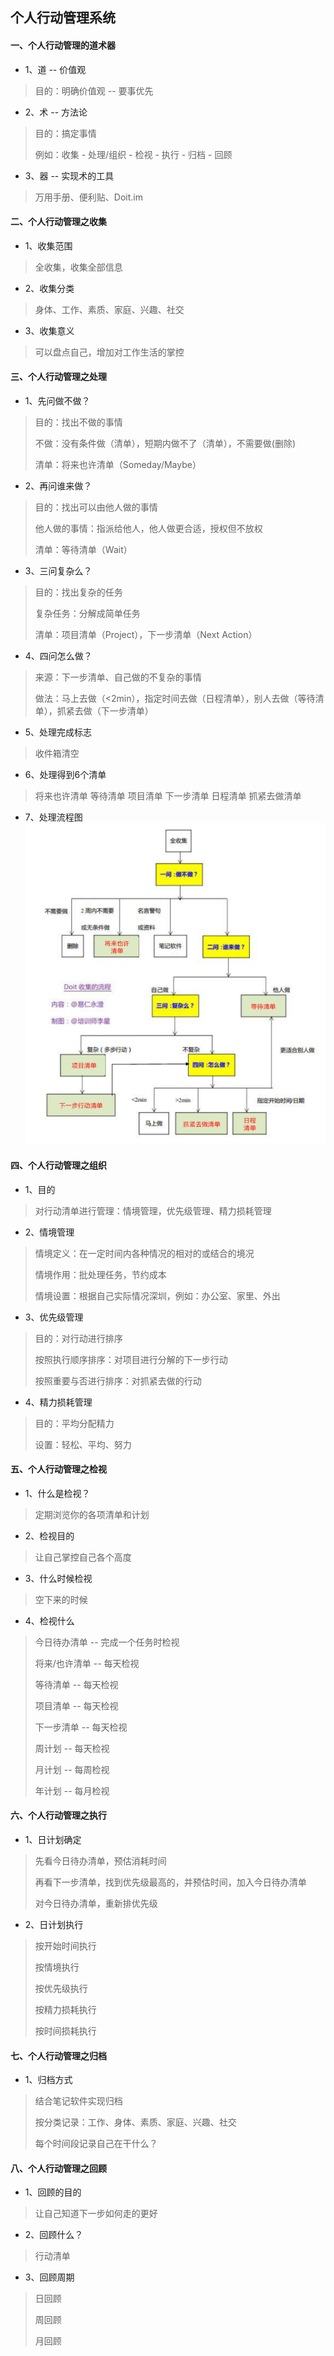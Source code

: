 ## 个人行动管理系统

#### 一、个人行动管理的道术器
* 1、道 -- 价值观
> 目的：明确价值观 -- 要事优先
* 2、术 -- 方法论
> 目的：搞定事情
> 
> 例如：收集 - 处理/组织 - 检视 - 执行 - 归档 - 回顾
* 3、器 -- 实现术的工具
> 万用手册、便利贴、Doit.im

#### 二、个人行动管理之收集
* 1、收集范围
> 全收集，收集全部信息

* 2、收集分类
> 身体、工作、素质、家庭、兴趣、社交

* 3、收集意义
> 可以盘点自己，增加对工作生活的掌控

#### 三、个人行动管理之处理

* 1、先问做不做？
> 目的：找出不做的事情
> 
> 不做：没有条件做（清单），短期内做不了（清单），不需要做(删除)
> 
> 清单：将来也许清单（Someday/Maybe）
* 2、再问谁来做？
> 目的：找出可以由他人做的事情
> 
> 他人做的事情：指派给他人，他人做更合适，授权但不放权
> 
> 清单：等待清单（Wait）
* 3、三问复杂么？
> 目的：找出复杂的任务
> 
> 复杂任务：分解成简单任务
> 
> 清单：项目清单（Project），下一步清单（Next Action）
* 4、四问怎么做？
> 来源：下一步清单、自己做的不复杂的事情
> 
> 做法：马上去做（<2min），指定时间去做（日程清单），别人去做（等待清单），抓紧去做（下一步清单）

* 5、处理完成标志
> 收件箱清空

* 6、处理得到6个清单
> 将来也许清单
> 等待清单
> 项目清单
> 下一步清单
> 日程清单
> 抓紧去做清单

* 7、处理流程图
![处理流程图](do_chuli.png)

#### 四、个人行动管理之组织

* 1、目的
> 对行动清单进行管理：情境管理，优先级管理、精力损耗管理

* 2、情境管理
> 情境定义：在一定时间内各种情况的相对的或结合的境况
> 
> 情境作用：批处理任务，节约成本
> 
> 情境设置：根据自己实际情况深圳，例如：办公室、家里、外出

* 3、优先级管理
> 目的：对行动进行排序
> 
> 按照执行顺序排序：对项目进行分解的下一步行动
> 
> 按照重要与否进行排序：对抓紧去做的行动

* 4、精力损耗管理
> 目的：平均分配精力
>  
> 设置：轻松、平均、努力

#### 五、个人行动管理之检视
* 1、什么是检视？
> 定期浏览你的各项清单和计划
* 2、检视目的
> 让自己掌控自己各个高度
* 3、什么时候检视
> 空下来的时候
* 4、检视什么
> 今日待办清单 -- 完成一个任务时检视
> 
> 将来/也许清单 -- 每天检视
> 
> 等待清单 -- 每天检视
> 
> 项目清单 -- 每天检视
> 
> 下一步清单 -- 每天检视
> 
> 周计划 -- 每天检视
> 
> 月计划 -- 每周检视
> 
> 年计划 -- 每月检视

#### 六、个人行动管理之执行
* 1、日计划确定
> 先看今日待办清单，预估消耗时间
> 
> 再看下一步清单，找到优先级最高的，并预估时间，加入今日待办清单
> 
> 对今日待办清单，重新排优先级

* 2、日计划执行
> 按开始时间执行
> 
> 按情境执行
> 
> 按优先级执行
> 
> 按精力损耗执行
> 
> 按时间损耗执行

#### 七、个人行动管理之归档
* 1、归档方式
> 结合笔记软件实现归档
>
> 按分类记录：工作、身体、素质、家庭、兴趣、社交
> 
> 每个时间段记录自己在干什么？

#### 八、个人行动管理之回顾
* 1、回顾的目的
> 让自己知道下一步如何走的更好
* 2、回顾什么？
> 行动清单
* 3、回顾周期
> 日回顾
> 
> 周回顾
> 
> 月回顾












